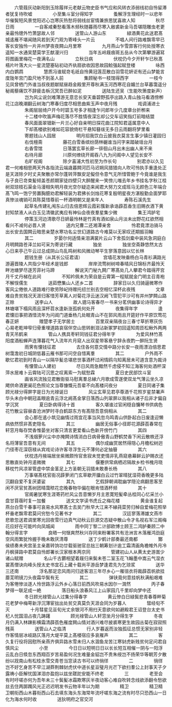 <!-- { "loadSidebar": true } -->
　　六管葭灰动新阳到玉除履祥元老献云物史臣书气应和风转衣添弱线初自怜留滞者犹复待吹嘘
　　
　　小至集斗室分得知字
　　
　　蚤解浮生理经时一以悲年华催鬓短风景觉阳迟心岂寒灰热愁将弱线丝宦情兼旅思犹喜故人知
　　
　　秋尽日雨
　　
　　一自客咸秦愁看落木频秋随暮雨尽寒入敝裘新金马吾堪隠雕虫老更亲最怜牕外竹萧瑟故人邻
　　
　　送管山人游山东
　　
　　緑酒黄花此送君髙城逺雁不堪闻随风若到天门观为寄峰头一片云
　　
　　不唱人间行路难飘零早已客长安独怜一片并州梦夜夜闗山月里寒
　　
　　九月燕山乍雪霏客行何处授寒衣遥知一水通吴楚莫学王猷漫兴归
　　
　　当年五岭屐痕斑五岳从今次第攀游遍冩将图画里梅花一夜满名山
　　
　　立秋日病
　　
　　伏枕仍今夕开轩乍已秋髙梧片叶落大火一星流楚塞砧初动齐纨扇欲收因思故园鲙强起赋登楼
　　
　　咏西内白鹦鹉
　　
　　慧质冯谁赋竒毛祇自怜黄冠莲蕊散白羽雪花妍讵有还山梦能言度陇年宫门盈尺地不到圣人前
　　
　　集顾秘书一枝馆得西字
　　
　　一枝今见凤曾栖门外谁当叔夜题献赋昼趋金殿里开尊秋满玉河西寒花自媚兰台草暮霭遥分秘阁藜痛饮不辞疲击柝沉冥吾已醉如泥
　　
　　送陆生还吴（生能吹箫度新声）
　　
　　岂为风尘说剑难薄游无意恋长安天垂碧野孤亭出路入青山独马看酒傍栁花江店晚潮翻云树海门寒春归度尽相思曲紫玉声中夜月残
　　
　　戏调浦进士
　　
　　朱阁层层绮户开今时碧玉号多才相逢乍问郎年少几度章台折栁来
　　
　　十二楼中吹笛声梅花落尽不胜情夜深忘却公交车诏笑指灯前暗结盟
　　
　　春风面面翠钿新一片兰心好自亲明日探花曲江院知君遥属意中人
　　
　　下却髙楼欲别难如花容貌倚栏干悬知簮绂无多日云雨翻将梦里看
　　
　　寄题钱山人园居
　　
　　明月招我饮白云披我衣莫言生事少镇日灌园归
　　
　　右伐檀斋
　　
　　藤花白雪香缤纷荫林樾谁当问字来踏破瑶台月
　　
　　右香雪馆
　　
　　日落罢玄草长廊一徘徊山月出未出幽人来不来
　　
　　右待月廊
　　
　　川原何缭绕开阁吞八九为问阁中人望见长安不
　　
　　右旷视阁
　　
　　除夕喜浦大性初至为作长句
　　
　　别君亦以久见君一何难相思两天外各指流云端歳暮闗河匹马迟朔风猎猎向人吹可怜执手重逢处正是天涯除夕时丈夫聚散亦常尔蓬转萍飘安足儗但令意气无所惜管鲍于今竟谁是我生与子良已竒束髪倾盖苍颜期家徒四壁只大醉醒来一笑傍儿嗤去年乡书挂名字秋江桂树双琼枝石渠金马漫相失明月夜光空尔疑迩来闻君大努力文成班马无颜色三年端合髙飞鸣一饱宁劳置胸臆劝君解轻装为君拂长剑烛花寒复殷明星夜方湛殷勤会面梦耶真惨淡魂销可具陈莫惜尊前一杯酒明朝又是来年人
　　
　　寿陈石溪先生
　　
　　起草名传建礼闱东山归去倍恩辉云霞彩簇新承诰薜荔香生旧赐衣酒下黄封知禁液人从白玉见清徽武夷应有神仙会夜夜羣星集少微
　　
　　集王鸿胪宅
　　
　　停策玉河边清歌尽日妍最怜林是竹真有酒如泉山月淡未出野花红欲然相看兴不减何必晋人贤
　　
　　送内兄曹二还湘潭亲舍
　　
　　怜君竟漂泊骑马出长安去国闗云暗思亲楚水寒功名尘世幻道路古今难莫以无家叹还期振羽翰
　　
　　其二
　　
　　岁晏尔何适情亲泪满裳片云山下舍孤剑槖中装风急洞庭白月明闗路苍泽兰如可采为寄说行藏
　　
　　独坐
　　
　　独坐空斋静悠然太古心日来亭己午云过总成阴山鸟乱鸣树和风微动琴平生寥落意因以忆长林
　　
　　题钱生册（从其长公征君请）
　　
　　宫墙花发映垂杨白马青衫满路光游遍晋陵人共指少年经术是钱郎
　　
　　岸岸流莺树树啼春晴风日锦标齐最怜天畔池塘梦尽逐芳菲衬马蹄
　　
　　解说天门秘九闗广寒髙处几人攀君今踏得芹宫月千丈丹梯在此间
　　
　　不知衿佩未为荣自是云霄第一程赋就金门明主召青袍不解悮儒生
　　
　　送茹懋集山人还乡二首
　　
　　辞家日以久归骑逼微寒作客风尘倦依人道路难行歌劳陟屺持赠托纫兰别去空相忆深杯此夜残
　　
　　文章难自贵贫贱况天涯归客惜芳草离人对菊花浮云迷汉阙飞雪犯平沙可有并州梦闗山路正赊
　　
　　送李山人
　　
　　故人骢马客春尽一书来分茗供幽事论诗得异才林塘堪下榻风雨且深杯苕水逢新涨孤帆何处开
　　
　　夜集得年字
　　
　　逢君懐旧事把酒惜流年为问阊门道垂杨几处眠青山不在郭风雨且开筵好作平原饮莺花春正妍
　　
　　赠楚孝子无学居士
　　
　　百里双亲隔夜台三春寸草折寒灰伤心易老乾坤窄归骨重埋道路哀宿伴空山思转剧泪沾新冢梦初回遥知周匝松楸外两两青天吊鹤来
　　
　　管山人携具枣轩同钱征君分得年字
　　
　　为爱风林竹髙阳度酒船蝉声连薄暮花气入流年片月窥人出双星带客悬宁辞永夜酌一醉阮生贤
　　
　　雨霁有懐钱征君
　　
　　去住各何意交情中路分长安一夜雨漂泊倍思君树霭澹初日城阴低暮云雁书那可问空自惜离羣
　　
　　其二
　　
　　户外雨不歇忆君初到时青山一以隔华髪总堪悲世事酒杯过闲情鸥乌知离居未可道含意为裁诗
　　
　　有懐管山人建初
　　
　　尽日风雨急黯然千虑侵不知江海客何处酒杯深萍水居难卜云霄陆可沉思之叹离索一为赋愁霖
　　
　　夏日史民部饮斗室
　　
　　画省风流独见君散衙驱马慰离羣总縁六月歌成雪遂使双龙气薄云坐久凉飔供命酒更阑花色照论文当尊慷慨元吾辈不向髙楼问夜分
　　
　　夏日同诸子集顾光禄分得屏字是日为光禄诞日
　　
　　风尘玄草见君亭尊酒千花照岁星禁署声华头未白中朝冠盖眼逾青云浮北阙髙金掌日落西山列翠屏以我相从诸子后非才偏自学沉冥
　　
　　夏日卧病得诗十首
　　
　　客久堪谁过官闲穏自慵琴书供病色花竹散尘容昼杳沧洲梦时寻白鹤踪东方有髙隠吾意倘相从
　　
　　其二
　　
　　会心那在逺小筑见幽情过雨宜花事当风忽鸟鸣青山供卧起白日废逢迎懒病依然惯非髙吏隠名
　　
　　其三
　　
　　幽居无俗事小径即花源薜荔春常在轩窓月每存焚香惟晏坐对客只清言更爱看山色新开傍竹门
　　
　　其四
　　
　　不浅烟萝兴尘中亦掩闗诗情消白日病骨傲青山野鹤焚香下闲云散帙还浮名将薄宦吾意有无间
　　
　　其五
　　
　　偶尔成幽赏居然得隠心月檐松树迥门径枣花深窃禄从宾戏论诗许客寻浮生元不薄何必定抽簮
　　
　　其六
　　
　　伏枕违丹掖端居坐紫微颇怜官舍寂未觉吏情非乳燕窥悬幕鲜云护赐衣还思散直处钟月逺微微
　　
　　其七
　　
　　偃蹇供常病栖迟隔故乡检书槐月晓移枕竹风凉翠管虚中禁金茎足上方圣朝无羽猎未敢奏长杨
　　
　　其八
　　
　　万事堪髙枕官衙况薜萝闭门玄草歇开牖白云过竹翠晴犹湿荷香晚更多陆沉翻自爱不复厌婆娑
　　
　　其九
　　
　　乞假辞朝谒耽幽学隠沦病翻思客至闲不厌官贫髙树团晴霭秾花恋晚春物华偏在眼肯惜酒杯频
　　
　　其十
　　
　　官阁暑犹寒生涯寄药栏风尘吾意懒岁月主恩寛短髪牵丛桂同心忆采兰小盘甘苜蓿时复一加餐
　　
　　送文文学读书虎丘之梅花楼
　　
　　黄金谁复起燕台白雪千春事可哀易水风寒髙士去吴门秋早大江来不縁莼菜劳归棹自爱梅花照举杯垂老飘零君莫问穷愁今见著书才
　　
　　其二
　　
　　汉廷寥落滞雄文燕市悲歌忽送君调里寒光回夜雪行边真气动秋云巨源交态疑中散山令才名视右军江阁梅花应好在可能吟向凤城闻
　　
　　雨中同丁黎二计部欧博士顾王二鸿胪秦顾二中翰分得言字
　　
　　良晤一何惬爽然秋兴存同来粉署客共有沧洲言木落雁鸿劲庭空风雨繁犹怜握手晚未敢厌清尊
　　
　　送丁少鹤计部奏最还南都
　　
　　酇侯绩奏未央宫圣主亲嘉转饷功廿载驱驰官总拙三朝筹划计逾工霜清画角襜帷外月冷丹枫驿路中君莫自怜郎署长汉家根本两京同
　　
　　管建初山人从黄太史游嵩少诸山赋赠
　　
　　名山千古欝相望着屐归来鬓未苍二室玉花飞翰墨中嵩云气湿衣裳髙僧诀向峰头授太史书宜石上藏十载尚平游岳梦逢君先为乞琼浆
　　
　　送华三还南
　　
　　浮名那足恋风雨问归途客泪三年尽乡心一雁徂衣将裁薜荔帆欲挂蘼芜明镜刀头夜霜华鬓有无
　　
　　其二
　　
　　弹铗竟何意挂帆秋满船艰难为客倦惨淡逐人怜世路浮云外乡心落日前西风吹易水因尔一潸然
　　
　　丙子春梦得一联足成一絶
　　
　　落日船头浪春风江上山家园几千里却向梦中还
　　
　　冬日顾光禄管山人过集分得春字
　　
　　黄云惨白日緑鬓悲青春尊畔菊花老梦中梅萼新浮沉薄宦拙出处贫交真莫负天涯会同为岁暮人
　　
　　彗经旬不灭
　　
　　十月彗星见亘旬光丈余银河不用扫天意欲何如避殿君王诏登台太史书杞人忧国泪占夜几踌躇
　　
　　顾光禄管山人轩窓坐月分得生字
　　
　　冬夜月仍满入林踈影横霜清薜茘色雁度闗山情对酒兴难尽披裘寒更生故园丛菊在寂寂照残英
　　
　　送管山人之临清
　　
　　行人岁暮返而汝独孤征总惯无家别非轻作客情层冰岐路仄落月大堤平莫上髙楼宿应多哀雁声
　　
　　其二
　　
　　客久复行役将因慰所亲燕齐俱异路氷雪未归人水涸鱼龙苦江寒豺虎新贱贫何足问君自慎风尘
　　
　　小至
　　
　　今日日以短明日日以长长短互相催一阴与一阳浮云乱白日倐忽东西翔百岁苦易盈何况生难量金貂岂不贵朱绶岂不扬荣华等朝芳夕散纷以戕南山有松桂氷雪交青苍当窓读古书可以终徜徉
　　
　　二
　　
　　徜徉岂不好乞身苦不早江湖莽荆棘豺虎伏中道长星亘璧月光芒下欲扫羣公上封事天子夕露祷小臣解忧国涕泪亦盈抱以兹坐蹉跎安能不终老
　　
　　三
　　
　　老至会有时吁嗟亦何为吾年未三十鬓髪冰霜欺寒灰半夜动客心难自吹转念线欲添翻令愁欲丝去住两踯躅风光正迟迟明发书云物丰年以为期
　　
　　精卫
　　
　　精卫精卫朝衔西山木暮衔西山石去填东海头东海常年流吁嗟东海之流有时尽只恐西山一日化为海水何时收
　　
　　送狄明府之官交河
　　
